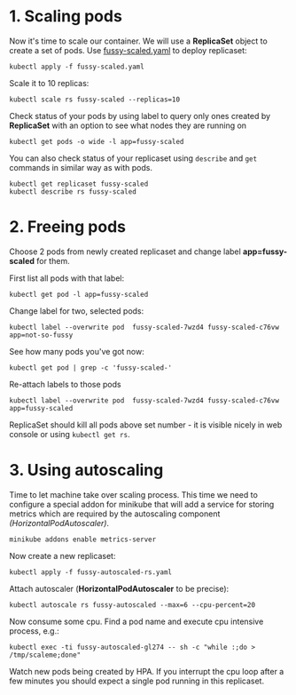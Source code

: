 # 1. Scaling pods

Now it's time to scale our container. We will use a **ReplicaSet** object to create a set of pods. Use [fussy-scaled.yaml](fussy-scaled.yaml) to deploy replicaset:

```
kubectl apply -f fussy-scaled.yaml
```

Scale it to 10 replicas:

```
kubectl scale rs fussy-scaled --replicas=10
```

Check status of your pods by using label to query only ones created by **ReplicaSet** with an option to see what nodes they are running on

```
kubectl get pods -o wide -l app=fussy-scaled
```

You can also check status of your replicaset using `describe` and `get` commands in similar way as with pods.

```
kubectl get replicaset fussy-scaled
kubectl describe rs fussy-scaled
```

# 2. Freeing pods

Choose 2 pods from newly created replicaset and change label **app=fussy-scaled** for them.

First list all pods with that label:

```
kubectl get pod -l app=fussy-scaled
```

Change label for two, selected pods:

```
kubectl label --overwrite pod  fussy-scaled-7wzd4 fussy-scaled-c76vw  app=not-so-fussy
```

See how many pods you've got now:

```
kubectl get pod | grep -c 'fussy-scaled-'
```

Re-attach labels to those pods

```
kubectl label --overwrite pod  fussy-scaled-7wzd4 fussy-scaled-c76vw  app=fussy-scaled
```

ReplicaSet should kill all pods above set number - it is visible nicely in web console or using `kubectl get rs`.

# 3. Using autoscaling

Time to let machine take over scaling process. This time we need to configure a special addon for minikube that will add a service for storing metrics which are required by the autoscaling component *(HorizontalPodAutoscaler)*.

```
minikube addons enable metrics-server
```

Now create a new replicaset:

```
kubectl apply -f fussy-autoscaled-rs.yaml
```

Attach autoscaler (**HorizontalPodAutoscaler** to be precise):

```
kubectl autoscale rs fussy-autoscaled --max=6 --cpu-percent=20
```

Now consume some cpu. Find a pod name and execute cpu intensive process, e.g.:

```
kubectl exec -ti fussy-autoscaled-gl274 -- sh -c "while :;do > /tmp/scaleme;done"
```

Watch new pods being created by HPA. If you interrupt the cpu loop after a few minutes you should expect a single pod running in this replicaset.
